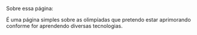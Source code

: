 Sobre essa página:

É uma página simples sobre as olimpíadas que pretendo estar aprimorando conforme for aprendendo diversas tecnologias.